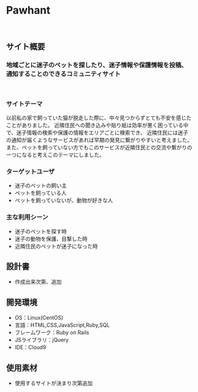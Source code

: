 # Pawhant
​
## サイト概要
### 地域ごとに迷子のペットを探したり、迷子情報や保護情報を投稿、通知することのできるコミュニティサイト
​
### サイトテーマ 
以前私の家で飼っていた猫が脱走した際に、中々見つからずとても不安を感じたことがありました。
近隣住民への聞き込みや貼り紙は効率が悪く困っている中で、迷子情報の検索や保護の情報をエリアごとに検索でき、
近隣住民には迷子の通知が届くようなサービスがあれば早期の発見に繋がりやすいと考えました。
また、ペットを飼っていない方でもこのサービスが近隣住民との交流や繋がりの一つになると考えこのテーマにしました。


### ターゲットユーザ
- 迷子のペットの飼い主
- ペットを飼っている人
- ペットを飼っていないが、動物が好きな人
​
### 主な利用シーン
- 迷子のペットを探す時
- 迷子の動物を保護、目撃した時
- 近隣住民のペットが迷子になった時
​
## 設計書
- 作成出来次第、追加
​
## 開発環境
- OS：Linux(CentOS)
- 言語：HTML,CSS,JavaScript,Ruby,SQL
- フレームワーク：Ruby on Rails
- JSライブラリ：jQuery
- IDE：Cloud9
​
## 使用素材
- 使用するサイトが決まり次第追加